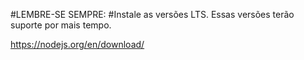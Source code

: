 #LEMBRE-SE SEMPRE:
#Instale as versões LTS. Essas versões terão suporte por mais tempo.

https://nodejs.org/en/download/
